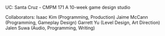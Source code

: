 UC: Santa Cruz - CMPM 171
A 10-week game design studio

Collaborators:
Isaac Kim (Programming, Production)
Jaime McCann (Programming, Gameplay Design)
Garrett Yu (Level Design, Art Direction)
Jalen Suwa (Audio, Programming, Writing)
